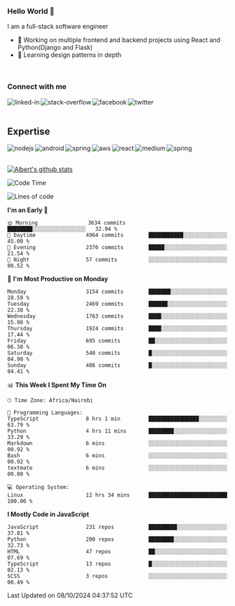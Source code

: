 

### Hello World 👋
I am a full-stack software engineer
- 🔭 Working on multiple frontend and backend projects using React and Python(Django and Flask)
- 🌱 Learning design patterns in depth

<br>

### Connect with me

[<img align="left" alt="linked-in" src="https://img.shields.io/badge/linkedin-%230077B5.svg?&style=for-the-badge&logo=linkedin&logoColor=white" />](https://www.linkedin.com/in/albert-byrone/)

<!-- [<img align="left" alt="medium" src="https://img.shields.io/badge/medium-%2312100E.svg?&style=for-the-badge&logo=medium&logoColor=white" />](https://56faisal.medium.com/) -->

[<img align="left" alt="stack-overflow" src="https://img.shields.io/badge/stack%20overflow-FE7A16?logo=stack-overflow&logoColor=white&style=for-the-badge" />](https://stackoverflow.com/users/11916317/albert-byrone)

[<img align="left" alt="facebook" src="https://img.shields.io/badge/facebook-%231877F2.svg?&style=for-the-badge&logo=facebook&logoColor=white" />](https://web.facebook.com/albert.byrone.1/)

[<img align="left" alt="twitter" src="https://img.shields.io/badge/twitter-%231DA1F2.svg?&style=for-the-badge&logo=twitter&logoColor=white" />](https://twitter.com/byrone_albert)

<br>

<br>

## Expertise
<img align="left" alt="nodejs" src="https://img.shields.io/badge/python%20-%2343853D.svg?&style=for-the-badge&logo=node.js&logoColor=white" />
<img align="left" alt="android" src="https://img.shields.io/badge/Flask-3DDC84?logo=android&logoColor=white&style=for-the-badge" />
<img align="left" alt="spring" src="https://img.shields.io/badge/drf%20-%236DB33F.svg?&style=for-the-badge&logo=spring&logoColor=white" />
<img align="left" alt="aws" src="https://img.shields.io/badge/django%20AWS-%23232F3E?logo=amazon-aws&logoColor=white&style=for-the-badge" />
<img align="left" alt="react" src="https://img.shields.io/badge/react%20-%2320232a.svg?&style=for-the-badge&logo=react&logoColor=%2361DAFB" />
<img align="left" alt="medium" src="https://img.shields.io/badge/Angular-%23316192.svg?&style=for-the-badge&logo=postgresql&logoColor=white" />
<img align="left" alt="spring" src="https://img.shields.io/badge/Javascript%20-%236DB33F.svg?&style=for-the-badge&logo=spring&logoColor=white" />
<br>
<br>


[![Albert's github stats](https://github-readme-stats.vercel.app/api?username=Albert-Byrone&count_private=true&show_icons=true&theme=radical&hide_rank=false)](https://github.com/anuraghazra/github-readme-stats)

<!-- [![Top Langs](https://github-readme-stats.vercel.app/api/top-langs/?username=Albert-Byrone&layout=compact)](https://github.com/anuraghazra/github-readme-stats) -->

<!--
**Albert-Byrone/Albert-Byrone** is a ✨ _special_ ✨ repository because its `README.md` (this file) appears on your GitHub profile.

Here are some ideas to get you started:

- 🔭 I’m currently working on ...
- 🌱 I’m currently learning ...
- 👯 I’m looking to collaborate on ...
- 🤔 I’m looking for help with ...
- 💬 Ask me about ...
- 📫 How to reach me: ...
- 😄 Pronouns: ...
- ⚡ Fun fact: ...
-->


<!--START_SECTION:waka-->
![Code Time](http://img.shields.io/badge/Code%20Time-1%2C429%20hrs%2040%20mins-blue)

![Lines of code](https://img.shields.io/badge/From%20Hello%20World%20I%27ve%20Written-65.6%20million%20lines%20of%20code-blue)

**I'm an Early 🐤** 

```text
🌞 Morning                3634 commits        ████████░░░░░░░░░░░░░░░░░   32.94 % 
🌆 Daytime                4964 commits        ███████████░░░░░░░░░░░░░░   45.00 % 
🌃 Evening                2376 commits        █████░░░░░░░░░░░░░░░░░░░░   21.54 % 
🌙 Night                  57 commits          ░░░░░░░░░░░░░░░░░░░░░░░░░   00.52 % 
```
📅 **I'm Most Productive on Monday** 

```text
Monday                   3154 commits        ███████░░░░░░░░░░░░░░░░░░   28.59 % 
Tuesday                  2469 commits        ██████░░░░░░░░░░░░░░░░░░░   22.38 % 
Wednesday                1763 commits        ████░░░░░░░░░░░░░░░░░░░░░   15.98 % 
Thursday                 1924 commits        ████░░░░░░░░░░░░░░░░░░░░░   17.44 % 
Friday                   695 commits         ██░░░░░░░░░░░░░░░░░░░░░░░   06.30 % 
Saturday                 540 commits         █░░░░░░░░░░░░░░░░░░░░░░░░   04.90 % 
Sunday                   486 commits         █░░░░░░░░░░░░░░░░░░░░░░░░   04.41 % 
```


📊 **This Week I Spent My Time On** 

```text
🕑︎ Time Zone: Africa/Nairobi

💬 Programming Languages: 
TypeScript               8 hrs 1 min         ████████████████░░░░░░░░░   63.79 % 
Python                   4 hrs 11 mins       ████████░░░░░░░░░░░░░░░░░   33.29 % 
Markdown                 6 mins              ░░░░░░░░░░░░░░░░░░░░░░░░░   00.92 % 
Bash                     6 mins              ░░░░░░░░░░░░░░░░░░░░░░░░░   00.92 % 
textmate                 6 mins              ░░░░░░░░░░░░░░░░░░░░░░░░░   00.80 % 

💻 Operating System: 
Linux                    12 hrs 34 mins      █████████████████████████   100.00 % 
```

**I Mostly Code in JavaScript** 

```text
JavaScript               231 repos           █████████░░░░░░░░░░░░░░░░   37.81 % 
Python                   200 repos           ████████░░░░░░░░░░░░░░░░░   32.73 % 
HTML                     47 repos            ██░░░░░░░░░░░░░░░░░░░░░░░   07.69 % 
TypeScript               13 repos            █░░░░░░░░░░░░░░░░░░░░░░░░   02.13 % 
SCSS                     3 repos             ░░░░░░░░░░░░░░░░░░░░░░░░░   00.49 % 
```




 Last Updated on 08/10/2024 04:37:52 UTC
<!--END_SECTION:waka-->
